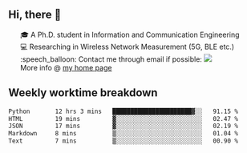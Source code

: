 <h2 > Hi, there 👋 </h3>

<div >
 <ul>
 🎓 A Ph.D. student in Information and Communication Engineering <br>
 💻 Researching in Wireless Network Measurement (5G, BLE etc.)<br>
 :speech_balloon: Contact me through email if possible: <a href="mailto:ethanjia@sjtu.edu.cn"><img src="https://img.shields.io/badge/-ethanjia@sjtu.edu.cn-c14438?style=plastic&logo=Gmail&logoColor=white&link=mailto:mailto:ethanjia@sjtu.edu.cn"></a> <br>
  More info @ <a href="https://haifengjia.github.io">my home page</a>
 </ul>
</div>

<h2 >
Weekly worktime breakdown
</h1>


<!--START_SECTION:waka-->

```txt
Python       12 hrs 3 mins   ██████████████████████▓░░   91.15 %
HTML         19 mins         ▓░░░░░░░░░░░░░░░░░░░░░░░░   02.47 %
JSON         17 mins         ▓░░░░░░░░░░░░░░░░░░░░░░░░   02.19 %
Markdown     8 mins          ▒░░░░░░░░░░░░░░░░░░░░░░░░   01.04 %
Text         7 mins          ▒░░░░░░░░░░░░░░░░░░░░░░░░   00.90 %
```

<!--END_SECTION:waka-->


